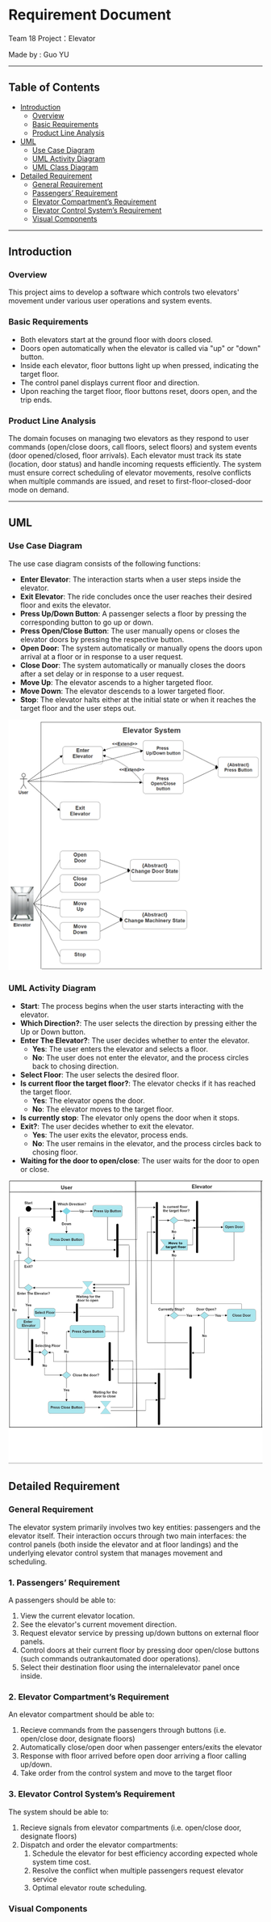 # Requirement Document

Team 18 Project：Elevator

Made by : Guo YU

---

## Table of Contents

- [Introduction](#introduction)
  - [Overview](#overview)
  - [Basic Requirements](#basic-requirements)
  - [Product Line Analysis](#product-line-analysis)
- [UML](#uml)
  - [Use Case Diagram](#use-case-diagram)
  - [UML Activity Diagram](#uml-activity-diagram)
  - [UML Class Diagram](#uml-class-diagram)
- [Detailed Requirement](#detailed-requirement)
  - [General Requirement](#general-requirement)
  - [Passengers’ Requirement](#passengers-requirement)
  - [Elevator Compartment’s Requirement](#elevator-compartments-requirement)
  - [Elevator Control System’s Requirement](#elevator-control-systems-requirement)
  - [Visual Components](#visual-components)

---

## Introduction

### Overview

This project aims to develop a software which controls two elevators' movement under various user operations and system events. 

### Basic Requirements

- Both elevators start at the ground floor with doors closed.  
- Doors open automatically when the elevator is called via "up" or "down" button.  
- Inside each elevator, floor buttons light up when pressed, indicating the target floor.  
- The control panel displays current floor and direction.  
- Upon reaching the target floor, floor buttons reset, doors open, and the trip ends.  

### Product Line Analysis

The domain focuses on managing two elevators as they respond to user commands (open/close doors, call floors, select floors) and system events (door opened/closed, floor arrivals). Each elevator must track its state (location, door status) and handle incoming requests efficiently. The system must ensure correct scheduling of elevator movements, resolve conflicts when multiple commands are issued, and reset to first-floor-closed-door mode on demand.

---

## UML 

### Use Case Diagram

The use case diagram consists of the following functions:

- **Enter Elevator**: The interaction starts when a user steps inside the elevator.
- **Exit Elevator**: The ride concludes once the user reaches their desired floor and exits the elevator.
- **Press Up/Down Button**: A passenger selects a floor by pressing the corresponding button to go up or down.
- **Press Open/Close Button**: The user manually opens or closes the elevator doors by pressing the respective button.
- **Open Door**: The system automatically or manually opens the doors upon arrival at a floor or in response to a user request.
- **Close Door**: The system automatically or manually closes the doors after a set delay or in response to a user request.
- **Move Up**: The elevator ascends to a higher targeted floor.
- **Move Down**: The elevator descends to a lower targeted floor.
- **Stop**: The elevator halts either at the initial state or when it reaches the target floor and the user steps out.

![UCD](./imgs/use_case/use_case.png)


### UML Activity Diagram

- **Start**: The process begins when the user starts interacting with the elevator.
- **Which Direction?**: The user selects the direction by pressing either the Up or Down button.
- **Enter The Elevator?**: The user decides whether to enter the elevator.
  - **Yes**: The user enters the elevator and selects a floor.
  - **No**: The user does not enter the elevator, and the process circles back to chosing direction.
- **Select Floor**: The user selects the desired floor.
- **Is current floor the target floor?**: The elevator checks if it has reached the target floor.
  - **Yes**: The elevator opens the door.
  - **No**: The elevator moves to the target floor.
- **Is currently stop**: The elevator only opens the door when it stops.
- **Exit?**: The user decides whether to exit the elevator.
  - **Yes**: The user exits the elevator, process ends.
  - **No**: The user remains in the elevator, and the process circles back to chosing floor.
- **Waiting for the door to open/close**: The user waits for the door to open or close.

![UAD](./imgs/activity/activity.png)


## Detailed Requirement

### General Requirement

The elevator system primarily involves two key entities: passengers and the elevator itself. Their interaction occurs through two main interfaces: the control panels (both inside the elevator and at floor landings) and the underlying elevator control system that manages movement and scheduling.

### 1. Passengers’ Requirement

A passengers should be able to:  

 1. View the current elevator location.
 2. See the elevator's current movement direction.
 3. Request elevator service by pressing up/down buttons on external floor panels.
 4. Control doors at their current floor by pressing door open/close buttons (such commands outrankautomated door operations).
 5. Select their destination floor using the internalelevator panel once inside.  


### 2. Elevator Compartment’s Requirement

An elevator compartment should be able to:

  1. Recieve commands from the passengers through buttons (i.e. open/close door, designate floors)
  2. Automatically close/open door when passenger enters/exits the elevator
  3. Response with floor arrived before open door arriving a floor calling up/down.
  4. Take order from the control system and move to the target floor

### 3. Elevator Control System’s Requirement

The system should be able to:  

1. Recieve signals from elevator compartments (i.e. open/close door, designate floors)
2. Dispatch and order the elevator compartments:
   1. Schedule the elevator for best efficiency according expected whole system time cost.
   2. Resolve the conflict when multiple passengers request elevator service
   3. Optimal elevator route scheduling.


### Visual Components
